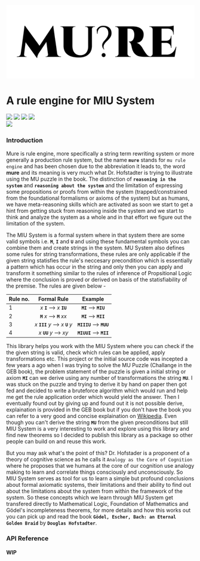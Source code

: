 <div align="center">
<img src="./mure.png" />
</div>

# A rule engine for MIU System

<div align="left">
<div> <img src="https://github.com/archanpatkar/mure/workflows/build/badge.svg"/> <img src="https://img.shields.io/badge/License-MIT-brightgreen" /> <img src="https://img.shields.io/badge/Coverage-100%25-brightgreen" /> <img src="https://img.shields.io/badge/NPM-0.0.1-brightgreen" /> 
</div>
<img src="https://cdn.rawgit.com/standard/standard/master/badge.svg" href="https://github.com/standard/standard" />
</div>

### Introduction

Mure is rule engine, more specifically a string term rewriting system or more generally a production rule system, but the name **`mure`** stands for `mu rule engine` and has been chosen due to the abbreviation it leads to, the word **mure** and its meaning is very much what Dr. Hofstadter is trying to illustrate using the MU puzzle in the book. The distinction of **`reasoning in the system`** and **`reasoning about the system`** and the limitation of expressing some propositions or proofs from within the system (trapped/constrained from the foundational formalisms or axioms of the system) but as humans, we have meta-reasoning skills which are activated as soon we start to get a hint from getting stuck from reasoning inside the system and we start to think and analyze the system as a whole and in that effort we figure out the limitation of the system.

The MIU System is a formal system where in that system there are some valid symbols i.e. **`M`**, **`I`** and **`U`** and using these fundamental symbols you can combine them and create strings in the system. MU System also defines some rules for string transformations, these rules are only applicable if the given string statisfies the rule's neccesary precondition which is essentially a pattern which has occur in the string and only then you can apply and transform it something similar to the rules of inference of Propsitional Logic where the conclusion is proved or derived on basis of the statisfiability of the premise. The rules are given below -

| Rule no. |            Formal Rule           |   Example   |
|----------|:--------------------------------:|:-----------:|
|     1    |     *x* **`I`** ⟶ *x* **`IU`**     |   **`MI`** ⟶ **`MIU`**  |
|     2    |     **`M`** *x* ⟶ **`M`** *xx*     |   **`MI`** ⟶ **`MII`**  |
|     3    |  *x* **`III`** *y* ⟶ *x* **`U`** *y* | **`MIIIU`** ⟶ **`MUU`** |
|     4    |       *x* **`UU`** *y* ⟶ *xy*      | **`MIUUI`** ⟶ **`MII`** |

This library helps you work with the MIU System where you can check if the the given string is valid, check which rules can be applied, apply transformations etc. This project or the initial source code was incepted a few years a ago when I was trying to solve the MU Puzzle (Challange in the GEB book), the problem statement of the puzzle is given a initial string or axiom **`MI`** can we derive using any number of transformations the string **`MU`**. I was stuck on the puzzle and trying to derive it by hand on paper then got fed and decided to write a bruteforce algorithm which would run and help me get the rule application order which would yield the answer. Then I eventually found out by giving up and found out it is not possible derive, explaination is provided in the GEB book but if you don't have the book you can refer to a very good and concise explaination on [Wikipedia](https://en.wikipedia.org/wiki/MU_puzzle). Even though you can't derive the string **`MU`** from the given preconditions but still MIU System is a very interesting to work and explore using this library and find new theorems so I decided to publish this library as a package so other people can build on and reuse this work. 

But you may ask what's the point of this? Dr. Hofstader is a proponent of a theory of cognitive science as he calls it `Analogy as the Core of Cognition` where he proposes that we humans at the core of our cognition use analogy making to learn and correlate things consciously and unconsciously. So MIU System serves as tool for us to learn a simple but profound conclusions about formal axiomatic systems, their limitations and their ability to find out about the limitations about the system from within the framework of the system. So these concepts which we learn through MIU System get transfered directly to Mathematical Logic, Foundation of Mathematics and Gödel's incompleteness theorems, for more details and how this works out you can pick up and read the book **`Gödel, Escher, Bach: an Eternal Golden Braid`** by **`Douglas Hofstadter`**. 

### API Reference

#### WIP